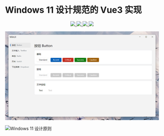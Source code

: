 # Windows 11 设计规范的 Vue3 实现

<p align="center">
  <a href="https://cn.vuejs.org/" target="_blank">
    <img src="https://img.shields.io/badge/Vue-3.2-brightgreen" />
  </a>
  <a href="https://cn.vitejs.dev/" target="_blank">
    <img src="https://img.shields.io/badge/Vite-3.1-brightgreen" />
  </a>
  <a href="https://cn.vitejs.dev/" target="_blank">
    <img src="https://img.shields.io/badge/pnpm-7.11-blue" />
  </a>
  <a href="https://cn.vitejs.dev/" target="_blank">
    <img src="https://img.shields.io/badge/node-16.16-blue" />
  </a>
</p>

![WinUI-Vue](/static/preview.png)

![Windows 11 设计原则](https://learn.microsoft.com/zh-cn/windows/apps/design/signature-experiences/images/principles_hero_1880.png)
